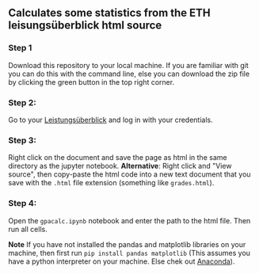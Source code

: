 ## Calculates some statistics from the ETH leisungsüberblick html source

### Step 1
Download this repository to your local machine. If you are familiar with git you can do this with the command line, else you can download the zip file by clicking the green button in the top right corner. 

### Step 2:
Go to your [Leistungsüberblick](https://www.lehrbetrieb.ethz.ch/myStudies/studLeistungsueberblick.view?clearRegId=true) and log in with your credentials.

### Step 3:
Right click on the document and save the page as html in the same directory as the jupyter notebook.
**Alternative**: Right click and "View source", then copy-paste the html code into a new text document that you save with the `.html` file extension (something like `grades.html`).


### Step 4: 
Open the `gpacalc.ipynb` notebook and enter the path to the html file. Then run all cells.

**Note** If you have not installed the pandas and matplotlib libraries on your machine, then first run `pip install pandas matplotlib` (This assumes you have a python interpreter on your machine. Else chek out [Anaconda](https://www.anaconda.com/products/individual#Downloads)).
